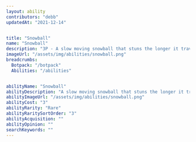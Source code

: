 ```yaml
---
layout: ability
contributors: "debb"
updatedAt: "2021-12-14"


title: "Snowball"
name: "Snowball"
description: "3P - A slow moving snowball that stuns the longer it travels"
imageUrl: "/assets/img/abilities/snowball.png"
breadcrumbs:
  Botpack: "/botpack"
  Abilities: "/abilities"


abilityName: "Snowball"
abilityDescription: "A slow moving snowball that stuns the longer it travels"
abilityImageUrl: "/assets/img/abilities/snowball.png"
abilityCost: "3"
abilityRarity: "Rare"
abilityRaritySortOrder: "3"
abilityAcquisition: ""
abilityOpinion: ""
searchKeywords: ""
---
```



